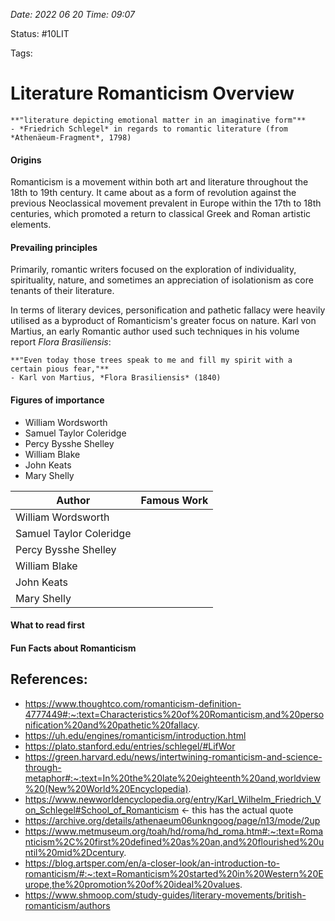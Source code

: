 *Date: 2022 06 20 Time: 09:07*

Status: #10LIT

Tags:

# Literature Romanticism Overview

```ad-quote
**"literature depicting emotional matter in an imaginative form"**
- *Friedrich Schlegel* in regards to romantic literature (from *Athenäeum-Fragment*, 1798)
```

#### Origins

Romanticism is a movement within both art and literature throughout the 18th to 19th century. It came about as a form of revolution against the previous Neoclassical movement prevalent in Europe within the 17th to 18th centuries, which promoted a return to classical Greek and Roman artistic elements.

#### Prevailing principles

Primarily, romantic writers focused on the exploration of individuality, spirituality, nature, and sometimes an appreciation of isolationism as core tenants of their literature. 

In terms of literary devices, personification and pathetic fallacy were heavily utilised as a byproduct of Romanticism's greater focus on nature. Karl von Martius, an early Romantic author used such techniques in his volume report *Flora Brasiliensis*:

```ad-quote
**"Even today those trees speak to me and fill my spirit with a certain pious fear,"**
- Karl von Martius, *Flora Brasiliensis* (1840)

```


#### Figures of importance
- William Wordsworth
- Samuel Taylor Coleridge
- Percy Bysshe Shelley
- William Blake
- John Keats
- Mary Shelly

| Author                  | Famous Work |
| ----------------------- | ----------- |
| William Wordsworth      |             |
| Samuel Taylor Coleridge |             |
| Percy Bysshe Shelley    |             |
| William Blake           |             |
| John Keats              |             |
| Mary Shelly             |             |


#### What to read first

#### Fun Facts about Romanticism


## References:
- https://www.thoughtco.com/romanticism-definition-4777449#:~:text=Characteristics%20of%20Romanticism,and%20personification%20and%20pathetic%20fallacy.
- https://uh.edu/engines/romanticism/introduction.html
- https://plato.stanford.edu/entries/schlegel/#LifWor
- https://green.harvard.edu/news/intertwining-romanticism-and-science-through-metaphor#:~:text=In%20the%20late%20eighteenth%20and,worldview%20(New%20World%20Encyclopedia).
- https://www.newworldencyclopedia.org/entry/Karl_Wilhelm_Friedrich_Von_Schlegel#School_of_Romanticism <- this has the actual quote
- https://archive.org/details/athenaeum06unkngoog/page/n13/mode/2up
- https://www.metmuseum.org/toah/hd/roma/hd_roma.htm#:~:text=Romanticism%2C%20first%20defined%20as%20an,and%20flourished%20until%20mid%2Dcentury.
- https://blog.artsper.com/en/a-closer-look/an-introduction-to-romanticism/#:~:text=Romanticism%20started%20in%20Western%20Europe,the%20promotion%20of%20ideal%20values.
- https://www.shmoop.com/study-guides/literary-movements/british-romanticism/authors